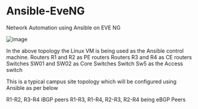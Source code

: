 # Ansible-EveNG
Network Automation using Ansible on EVE NG

![image](https://user-images.githubusercontent.com/84218572/130321778-0a9cad14-193e-450e-ab24-12a168371d78.png)

In the above topology the Linux VM is being used as the Ansible control machine.
Routers R1 and R2 as PE routers
Routers R3 and R4 as CE routers
Switches SW01 and SW02 as Core Switches
Switch Sw5 as the Access switch

This is a typical campus site topology which will be configured using Ansible as per below

R1-R2, R3-R4 iBGP peers
R1-R3, R1-R4, R2-R3, R2-R4 being eBGP Peers


